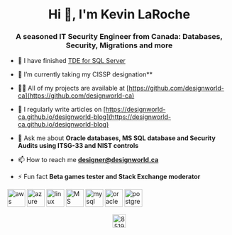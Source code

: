 <h1 align="center">Hi 👋, I'm Kevin LaRoche</h1>
<h3 align="center">A seasoned IT Security Engineer from Canada: Databases, Security, Migrations and more</h3>

- 🔭 I have finished [TDE for SQL Server](https://github.com/designworld-ca/SQLServer)

- 🌱 I’m currently taking my CISSP designation**

- 👨‍💻 All of my projects are available at [https://github.com/designworld-ca](https://github.com/designworld-ca)

- 📝 I regularly write articles on [https://designworld-ca.github.io/designworld-blog](https://designworld-ca.github.io/designworld-blog)

- 💬 Ask me about **Oracle databases, MS SQL database and Security Audits using ITSG-33 and NIST controls**

- 📫 How to reach me **designer@designworld.ca**

- ⚡ Fun fact **Beta games tester and Stack Exchange moderator**

<p align="left"><img src="https://www.vectorlogo.zone/logos/amazon_aws/amazon_aws-icon.svg" alt="aws" width="40" height="40"/> <img src="https://www.vectorlogo.zone/logos/microsoft_azure/microsoft_azure-icon.svg" alt="azure" width="40" height="40"/> <img 
src="https://www.vectorlogo.zone/logos/linux/linux-icon.svg" alt="linux" width="40" height="40"/> <img 
src="https://github.com/detain/svg-logos/blob/master/svg/microsoft-sql-server.svg" alt="MS SQL Server" width="40" height="40"/> <img src="https://www.vectorlogo.zone/logos/mysql/mysql-icon.svg" alt="mysql" width="40" height="40"/> <img 
src="https://www.vectorlogo.zone/logos/oracle/oracle-icon.svg" alt="oracle" width="40" height="40"/> <img 
src="https://www.vectorlogo.zone/logos/postgresql/postgresql-icon.svg" alt="postgresql" width="40" height="40"/></p>

<p align="center">
<a href="https://stackoverflow.com/users/851930" target="blank"><img align="center" src="https://cdn.jsdelivr.net/npm/simple-icons@3.0.1/icons/stackoverflow.svg" alt="851930" height="30" width="30" /></a>
</p>
